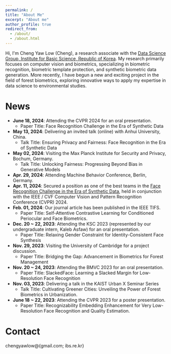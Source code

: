 ```yaml
---
permalink: /
title: "About Me"
excerpt: "About me"
author_profile: true
redirect_from: 
  - /about/
  - /about.html
---
```


Hi, I'm Cheng Yaw Low (Cheng), a research associate with the [Data Science Group, Institute for Basic Science, Republic of Korea](https://ds.ibs.re.kr/). My research primarily focuses on computer vision and biometrics, specializing in biometric recognition, biometric template protection, and synthetic biometric data generation. More recently, I have begun a new and exciting project in the field of forest biometrics, exploring innovative ways to apply my expertise in data science to environmental studies.

# News
<!-- <span style="font-size: smaller;">(in the recent six months)</span> -->
+ **June 18, 2024**: Attending the CVPR 2024 for an oral presentation.
  - Paper Title: Face Recognition Challenge in the Era of Synthetic Data
+ **May 13, 2024**: Delivering an invited talk (online) with Anhui University, China.
  - Talk Title: Ensuring Privacy and Fairness: Face Recognition in the Era of Synthetic Data
+ **May 02, 2024**: Visiting the Max Planck Institute for Security and Privacy, Bochum, Germany.
  - Talk Title: Unlocking Fairness: Progressing Beyond Bias in Generative Models
+ **Apr. 29, 2024**: Attending Machine Behavior Conference, Berlin, Germany. 
+ **Apr. 11, 2024**: Secured a position as one of the best teams in the [Face Recognition Challenge in the Era of Synthetic Data](https://codalab.lisn.upsaclay.fr/competitions/16970), held in conjunction with the IEEE / CVF Computer Vision and Pattern Recognition Conference (CVPR) 2024.
+ **Feb. 01, 2024**: Our journal article has been published in the IEEE TIFS.
  - Paper Title: Self-Attentive Contrastive Learning for Conditioned Periocular and Face Biometrics.
+ **Dec. 20 ~ 22, 2023**: Attending the KSC 2023 (represented by our undergraduate intern, Kaleb Asfaw) for an oral presentation.
  - Paper Title: Relaxing Gender Constraint for Identity-Consistent Face Synthesis
+ **Nov. 29, 2023**: Visiting the University of Cambridge for a project discussion.
  - Paper Title: Bridging the Gap: Advancement in Biometrics for Forest Management
+ **Nov. 20 ~ 24, 2023**: Attending the BMVC 2023 for an oral presentation.
  - Paper Title: SlackedFace: Learning a Slacked Margin for Low-Resolution Face Recognition
+ **Nov. 03, 2023**: Delivering a talk in the KAIST Urban X Seminar Series
  - Talk Title: Cultivating Greener Cities: Unveiling the Power of Forest Biometrics in Urbanization.
+ **June 18 ~ 22, 2023**: Attending the CVPR 2023 for a poster presentation.
  - Paper Title: Recognizability Embedding Enhancement for Very Low-Resolution Face Recognition and Quality Estimation.

# Contact
chengyawlow@{gmail.com; ibs.re.kr}
